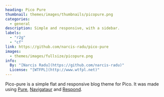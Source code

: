 ```yaml
---
heading: Pico Pure
thumbnail: themes/images/thumbnails/picopure.png
categories:
  - general
description: Simple and responsive, with a sidebar.
labels:
  - "r2g"
  - "cf"
link: https://github.com/narcis-radu/pico-pure
images:
  - themes/images/fullsize/picopure.png
info:
  By: "[Narcis Radu](https://github.com/narcis-radu)"
  License: "[WTFPL](http://www.wtfpl.net)"
---
```


Pico-pure is a simple flat and responsive blog theme for Pico. It was made using [Pure](https://github.com/pure-css/pure), [Navigataur](https://github.com/micjamking/Navigataur) and [Respond](https://github.com/scottjehl/Respond).
